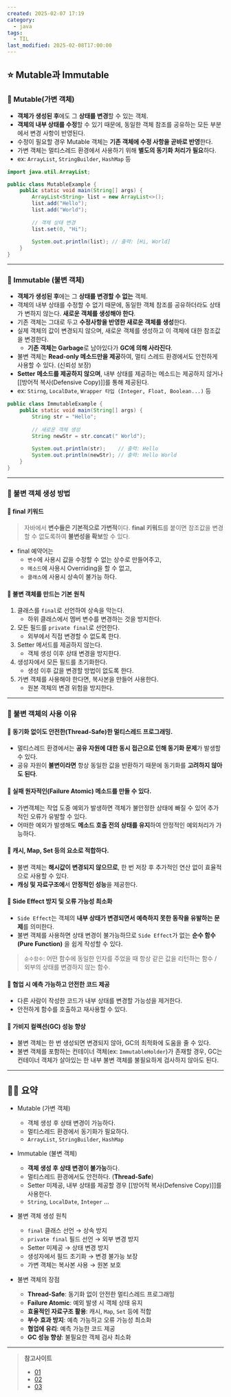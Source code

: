```yaml
---
created: 2025-02-07 17:19
category:
  - java
tags:
  - TIL
last_modified: 2025-02-08T17:00:00
---
```

## ⭐ Mutable과 Immutable
### 🍪 Mutable(가변 객체)
- **객체가 생성된 후**에도 그 **상태를 변경**할 수 있는 객체.
- **객체의 내부 상태를 수정**할 수 있기 때문에, 동일한 객체 참조를 공유하는 모든 부분에서 변경 사항이 반영된다.
- 수정이 필요할 경우 Mutable 객체는 **기존 객체에 수정 사항을 곧바로 반영**한다.
- 가변 객체는 멀티스레드 환경에서 사용하기 위해 **별도의 동기화 처리가 필요**하다.
- ex: `ArrayList`, `StringBuilder`, `HashMap` 등
```java
import java.util.ArrayList;

public class MutableExample {
    public static void main(String[] args) {
        ArrayList<String> list = new ArrayList<>();
        list.add("Hello");
        list.add("World");
        
        // 객체 상태 변경
        list.set(0, "Hi");
        
        System.out.println(list); // 출력: [Hi, World]
    }
}
```
---
### 🍪 Immutable (불변 객체)
- **객체가 생성된 후**에는 그 **상태를 변경할 수 없는** 객체.
- 객체의 내부 상태를 수정할 수 없기 때문에, 동일한 객체 참조를 공유하더라도 상태가 변하지 않는다. **새로운 객체를 생성해야 한다**.
- 기존 객체는 그대로 두고 **수정사항을 반영한 새로운 객체를 생성**한다.
- 실제 객체의 값이 변경되지 않으며, 새로운 객체를 생성하고 이 객체에 대한 참조값을 변경한다.
	- **기존 객체는 Garbage**로 남아있다가 **GC에 의해 사라진다**.
- 불변 객체는 **Read-only 메소드만을 제공**하여, 멀티 스레드 환경에서도 안전하게 사용할 수 있다. (신뢰성 보장)
- **Setter 메소드를 제공하지 않으며**, 내부 상태를 제공하는 메소드는 제공하지 않거나 [[방어적 복사(Defensive Copy)]]를 통해 제공된다.
- ex: `Stirng`, `LocalDate`, `Wrapper 타입 (Integer, Float, Boolean...)` 등
```java
public class ImmutableExample {
    public static void main(String[] args) {
        String str = "Hello";
        
        // 새로운 객체 생성
        String newStr = str.concat(" World");
        
        System.out.println(str);    // 출력: Hello
        System.out.println(newStr); // 출력: Hello World
    }
}
```
---
### 🍪 불변 객체 생성 방법
#### 🍬 final 키워드
> 자바에서 **변수들은 기본적으로 가변적**이다. **final 키워드**를 붙이면 참조값을 변경할 수 없도록하여 **불변성을 확보**할 수 있다.
- final 예약어는 
	- `변수`에 사용시 값을 수정할 수 없는 상수로 만들어주고, 
	- `메소드`에 사용시 Overriding을 할 수 없고, 
	- `클래스`에 사용시 상속이 불가능 하다.
#### 🍬 불변 객체를 만드는 기본 원칙
1. 클래스를 `final`로 선언하여 상속을 막는다.
	- 하위 클래스에서 멤버 변수를 변경하는 것을 방지한다.
2. 모든 필드를 `private final`로 선언한다.
	- 외부에서 직접 변경할 수 없도록 한다.
3. Setter 메서드를 제공하지 않는다.
	- 객체 생성 이후 상태 변경을 방지한다.
4. 생성자에서 모든 필드를 초기화한다.
	- 생성 이후 값을 변경할 방법이 없도록 한다.
5. 가변 객체를 사용해야 한다면, 복사본을 만들어 사용한다.
	- 원본 객체의 변경 위험을 방지한다.
---
### 🍪 불변 객체의 사용 이유
#### 🍬 동기화 없이도 안전한(Thread-Safe)한 멀티스레드 프로그래밍.
- 멀티스레드 환경에서는 **공유 자원에 대한 동시 접근으로 인해 동기화 문제**가 발생할 수 있다.
- 공유 자원이 **불변이라면** 항상 동일한 값을 반환하기 때문에 동기화를 **고려하지 않아도 된다**. 

#### 🍬 실패 원자적인(Failure Atomic) 메소드를 만들 수 있다.
- 가변객체는 작업 도중 예외가 발생하면 객체가 불안정한 상태에 빠질 수 있어 추가적인 오류가 유발할 수 있다.
- 어떠한 예외가 발생해도 **메소드 호출 전의 상태를 유지**하여 안정적인 예외처리가 가능하다. 

#### 🍬 캐시, Map, Set 등의 요소로 적합하다.
- 불변 객체는 **해시값이 변경되지 않으므로**, 한 번 저장 후 추가적인 연산 없이 효율적으로 사용할 수 있다.
- **캐싱 및 자료구조에**서 **안정적인 성능**을 제공한다.

#### 🍬 Side Effect 방지 및 오류 가능성 최소화
- `Side Effect`는 객체의 **내부 상태가 변경되면서 예측하지 못한 동작을 유발하는 문제**를 의미한다.
- 불변 객체를 사용하면 상태 변경이 불가능하므로 `Side Effect`가 없는 **순수 함수(Pure Function)** 을 쉽게 작성할 수 있다.
>`순수함수`: 어떤 함수에 동일한 인자를 주었을 때 항상 같은 값을 리턴하는 함수 / 외부의 상태를 변경하지 않는 함수.

#### 🍬 협업 시 예측 가능하고 안전한 코드 제공
- 다른 사람이 작성한 코드가 내부 상태를 변경할 가능성을 제거한다.
- 안전하게 함수를 호출하고 재사용할 수 있다.

#### 🍬 가비지 컬렉션(GC) 성능 향상
- 불변 객체는 한 번 생성되면 변경되지 않아, GC의 최적화에 도움을 줄 수 있다.
- 불변 객체를 포함하는 컨테이너 객체(ex: `ImmutableHolder`)가 존재할 경우, GC는 컨테이너 객체가 살아있는 한 내부 불변 객체를 불필요하게 검사하지 않아도 된다.

---
## 🧙‍♂️ 요약
- Mutable (가변 객체)
	- 객체 생성 후 상태 변경이 가능하다.
	- 멀티스레드 환경에서 동기화가 필요하다.
	- `ArrayList`, `StringBuilder`, `HashMap`

- Immutable (불변 객체)
	- **객체 생성 후 상태 변경이 불가능**하다. 
	- 멀티스레드 환경에서도 안전하다. (**Thread-Safe**)
	- Setter 미제공, 내부 상태를 제공할 경우 [[방어적 복사(Defensive Copy)]]를 사용한다.
	- `String`, `LocalDate`, `Integer` ...
  
- 불변 객체 생성 원칙
	- `final` 클래스 선언 → 상속 방지
	- `private final` 필드 선언 → 외부 변경 방지
	- Setter 미제공 → 상태 변경 방지
	- 생성자에서 필드 초기화 → 변경 불가능 보장
	- 가변 객체는 복사본 사용 → 원본 보호

- 불변 객체의 장점
	- **Thread-Safe**: 동기화 없이 안전한 멀티스레드 프로그래밍  
	- **Failure Atomic**: 예외 발생 시 객체 상태 유지  
	- **효율적인 자료구조 활용**: 캐시, `Map`, `Set` 등에 적합  
	- **부수 효과 방지**: 예측 가능하고 오류 가능성 최소화  
	- **협업에 유리**: 예측 가능한 코드 제공  
	- **GC 성능 향상**: 불필요한 객체 검사 최소화

---
> **참고사이트**
> - [01](https://choiblack.tistory.com/47)
> - [02](https://s-y-130.tistory.com/181)
> - [03](https://velog.io/@developerwan/%EB%B6%88%EB%B3%80-%EA%B0%9D%EC%B2%B4%EC%97%90-%EB%8C%80%ED%95%9C-%EC%83%9D%EA%B0%81-%EC%A0%95%EB%A6%AC)
